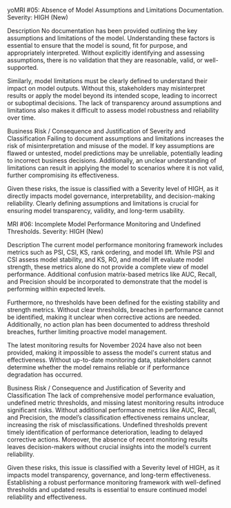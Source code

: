 yoMRI #05: Absence of Model Assumptions and Limitations Documentation. Severity: HIGH (New)

Description
No documentation has been provided outlining the key assumptions and limitations of the model. Understanding these factors is essential to ensure that the model is sound, fit for purpose, and appropriately interpreted. Without explicitly identifying and assessing assumptions, there is no validation that they are reasonable, valid, or well-supported.

Similarly, model limitations must be clearly defined to understand their impact on model outputs. Without this, stakeholders may misinterpret results or apply the model beyond its intended scope, leading to incorrect or suboptimal decisions. The lack of transparency around assumptions and limitations also makes it difficult to assess model robustness and reliability over time.

Business Risk / Consequence and Justification of Severity and Classification
Failing to document assumptions and limitations increases the risk of misinterpretation and misuse of the model. If key assumptions are flawed or untested, model predictions may be unreliable, potentially leading to incorrect business decisions. Additionally, an unclear understanding of limitations can result in applying the model to scenarios where it is not valid, further compromising its effectiveness.

Given these risks, the issue is classified with a Severity level of HIGH, as it directly impacts model governance, interpretability, and decision-making reliability. Clearly defining assumptions and limitations is crucial for ensuring model transparency, validity, and long-term usability.

MRI #06: Incomplete Model Performance Monitoring and Undefined Thresholds. Severity: HIGH (New)

Description
The current model performance monitoring framework includes metrics such as PSI, CSI, KS, rank ordering, and model lift. While PSI and CSI assess model stability, and KS, RO, and model lift evaluate model strength, these metrics alone do not provide a complete view of model performance. Additional confusion matrix-based metrics like AUC, Recall, and Precision should be incorporated to demonstrate that the model is performing within expected levels.

Furthermore, no thresholds have been defined for the existing stability and strength metrics. Without clear thresholds, breaches in performance cannot be identified, making it unclear when corrective actions are needed. Additionally, no action plan has been documented to address threshold breaches, further limiting proactive model management.

The latest monitoring results for November 2024 have also not been provided, making it impossible to assess the model's current status and effectiveness. Without up-to-date monitoring data, stakeholders cannot determine whether the model remains reliable or if performance degradation has occurred.

Business Risk / Consequence and Justification of Severity and Classification
The lack of comprehensive model performance evaluation, undefined metric thresholds, and missing latest monitoring results introduce significant risks. Without additional performance metrics like AUC, Recall, and Precision, the model’s classification effectiveness remains unclear, increasing the risk of misclassifications. Undefined thresholds prevent timely identification of performance deterioration, leading to delayed corrective actions. Moreover, the absence of recent monitoring results leaves decision-makers without crucial insights into the model’s current reliability.

Given these risks, this issue is classified with a Severity level of HIGH, as it impacts model transparency, governance, and long-term effectiveness. Establishing a robust performance monitoring framework with well-defined thresholds and updated results is essential to ensure continued model reliability and effectiveness.

